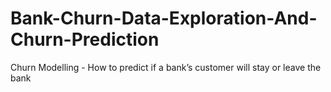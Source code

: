 # Bank-Churn-Data-Exploration-And-Churn-Prediction
Churn Modelling - How to predict if a bank’s customer will stay or leave the bank
